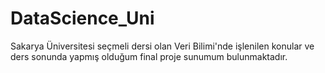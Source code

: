 # DataScience_Uni
Sakarya Üniversitesi seçmeli dersi olan Veri Bilimi'nde işlenilen konular ve ders sonunda yapmış olduğum final proje sunumum bulunmaktadır.
